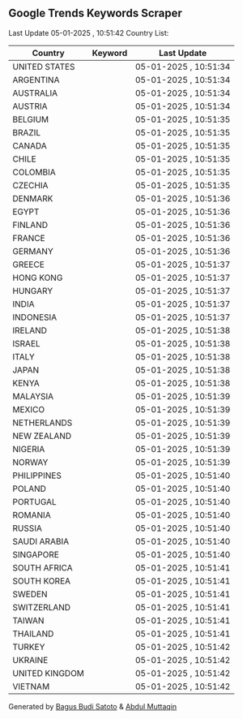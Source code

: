 
## Google Trends Keywords Scraper

Last Update 05-01-2025 , 10:51:42
Country List:

| Country | Keyword | Last Update |
| --- | --- | --- |
| UNITED STATES |  | 05-01-2025 , 10:51:34 |
| ARGENTINA |  | 05-01-2025 , 10:51:34 |
| AUSTRALIA |  | 05-01-2025 , 10:51:34 |
| AUSTRIA |  | 05-01-2025 , 10:51:34 |
| BELGIUM |  | 05-01-2025 , 10:51:35 |
| BRAZIL |  | 05-01-2025 , 10:51:35 |
| CANADA |  | 05-01-2025 , 10:51:35 |
| CHILE |  | 05-01-2025 , 10:51:35 |
| COLOMBIA |  | 05-01-2025 , 10:51:35 |
| CZECHIA |  | 05-01-2025 , 10:51:35 |
| DENMARK |  | 05-01-2025 , 10:51:36 |
| EGYPT |  | 05-01-2025 , 10:51:36 |
| FINLAND |  | 05-01-2025 , 10:51:36 |
| FRANCE |  | 05-01-2025 , 10:51:36 |
| GERMANY |  | 05-01-2025 , 10:51:36 |
| GREECE |  | 05-01-2025 , 10:51:37 |
| HONG KONG |  | 05-01-2025 , 10:51:37 |
| HUNGARY |  | 05-01-2025 , 10:51:37 |
| INDIA |  | 05-01-2025 , 10:51:37 |
| INDONESIA |  | 05-01-2025 , 10:51:37 |
| IRELAND |  | 05-01-2025 , 10:51:38 |
| ISRAEL |  | 05-01-2025 , 10:51:38 |
| ITALY |  | 05-01-2025 , 10:51:38 |
| JAPAN |  | 05-01-2025 , 10:51:38 |
| KENYA |  | 05-01-2025 , 10:51:38 |
| MALAYSIA |  | 05-01-2025 , 10:51:39 |
| MEXICO |  | 05-01-2025 , 10:51:39 |
| NETHERLANDS |  | 05-01-2025 , 10:51:39 |
| NEW ZEALAND |  | 05-01-2025 , 10:51:39 |
| NIGERIA |  | 05-01-2025 , 10:51:39 |
| NORWAY |  | 05-01-2025 , 10:51:39 |
| PHILIPPINES |  | 05-01-2025 , 10:51:40 |
| POLAND |  | 05-01-2025 , 10:51:40 |
| PORTUGAL |  | 05-01-2025 , 10:51:40 |
| ROMANIA |  | 05-01-2025 , 10:51:40 |
| RUSSIA |  | 05-01-2025 , 10:51:40 |
| SAUDI ARABIA |  | 05-01-2025 , 10:51:40 |
| SINGAPORE |  | 05-01-2025 , 10:51:40 |
| SOUTH AFRICA |  | 05-01-2025 , 10:51:41 |
| SOUTH KOREA |  | 05-01-2025 , 10:51:41 |
| SWEDEN |  | 05-01-2025 , 10:51:41 |
| SWITZERLAND |  | 05-01-2025 , 10:51:41 |
| TAIWAN |  | 05-01-2025 , 10:51:41 |
| THAILAND |  | 05-01-2025 , 10:51:41 |
| TURKEY |  | 05-01-2025 , 10:51:42 |
| UKRAINE |  | 05-01-2025 , 10:51:42 |
| UNITED KINGDOM |  | 05-01-2025 , 10:51:42 |
| VIETNAM |  | 05-01-2025 , 10:51:42 |

Generated by [Bagus Budi Satoto](https://github.com/bagussatoto/) & [Abdul Muttaqin](https://github.com/fdciabdul/)
